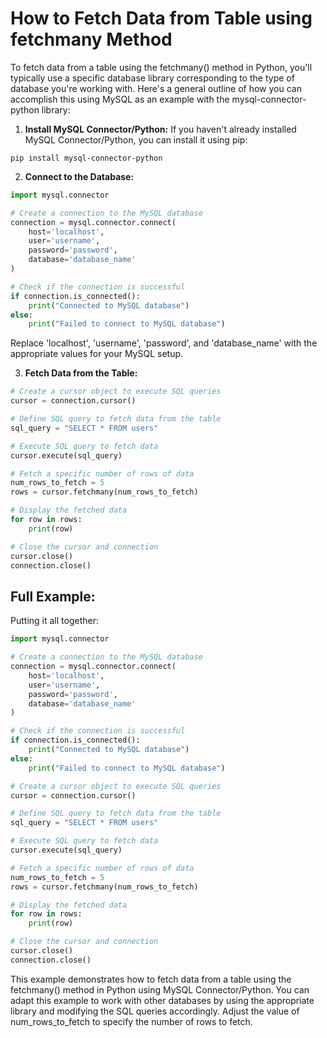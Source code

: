 # How to Fetch Data from Table using fetchmany Method

To fetch data from a table using the fetchmany() method in Python, you'll typically use a specific database library corresponding to the type of database you're working with. Here's a general outline of how you can accomplish this using MySQL as an example with the mysql-connector-python library:

1. **Install MySQL Connector/Python:**
If you haven't already installed MySQL Connector/Python, you can install it using pip:

```
pip install mysql-connector-python
```

2. **Connect to the Database:**

```python
import mysql.connector

# Create a connection to the MySQL database
connection = mysql.connector.connect(
    host='localhost',
    user='username',
    password='password',
    database='database_name'
)

# Check if the connection is successful
if connection.is_connected():
    print("Connected to MySQL database")
else:
    print("Failed to connect to MySQL database")
```

Replace 'localhost', 'username', 'password', and 'database_name' with the appropriate values for your MySQL setup.

3. **Fetch Data from the Table:**

```python
# Create a cursor object to execute SQL queries
cursor = connection.cursor()

# Define SQL query to fetch data from the table
sql_query = "SELECT * FROM users"

# Execute SQL query to fetch data
cursor.execute(sql_query)

# Fetch a specific number of rows of data
num_rows_to_fetch = 5
rows = cursor.fetchmany(num_rows_to_fetch)

# Display the fetched data
for row in rows:
    print(row)

# Close the cursor and connection
cursor.close()
connection.close()
```

## Full Example:
Putting it all together:

```python
import mysql.connector

# Create a connection to the MySQL database
connection = mysql.connector.connect(
    host='localhost',
    user='username',
    password='password',
    database='database_name'
)

# Check if the connection is successful
if connection.is_connected():
    print("Connected to MySQL database")
else:
    print("Failed to connect to MySQL database")

# Create a cursor object to execute SQL queries
cursor = connection.cursor()

# Define SQL query to fetch data from the table
sql_query = "SELECT * FROM users"

# Execute SQL query to fetch data
cursor.execute(sql_query)

# Fetch a specific number of rows of data
num_rows_to_fetch = 5
rows = cursor.fetchmany(num_rows_to_fetch)

# Display the fetched data
for row in rows:
    print(row)

# Close the cursor and connection
cursor.close()
connection.close()
```

This example demonstrates how to fetch data from a table using the fetchmany() method in Python using MySQL Connector/Python. You can adapt this example to work with other databases by using the appropriate library and modifying the SQL queries accordingly. Adjust the value of num_rows_to_fetch to specify the number of rows to fetch.
